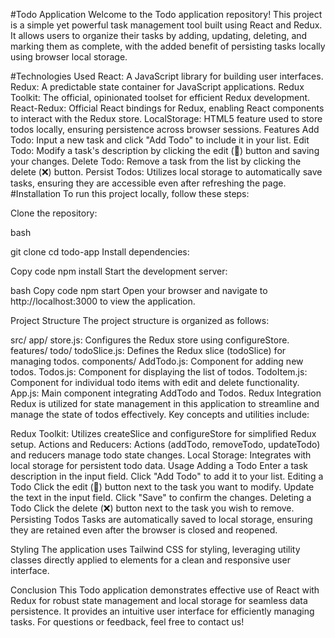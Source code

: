 #Todo Application
Welcome to the Todo application repository! This project is a simple yet powerful task management tool built using React and Redux. It allows users to organize their tasks by adding, updating, deleting, and marking them as complete, with the added benefit of persisting tasks locally using browser local storage.

#Technologies Used
React: A JavaScript library for building user interfaces.
Redux: A predictable state container for JavaScript applications.
Redux Toolkit: The official, opinionated toolset for efficient Redux development.
React-Redux: Official React bindings for Redux, enabling React components to interact with the Redux store.
LocalStorage: HTML5 feature used to store todos locally, ensuring persistence across browser sessions.
Features
Add Todo: Input a new task and click "Add Todo" to include it in your list.
Edit Todo: Modify a task's description by clicking the edit (📁) button and saving your changes.
Delete Todo: Remove a task from the list by clicking the delete (❌) button.
Persist Todos: Utilizes local storage to automatically save tasks, ensuring they are accessible even after refreshing the page.
#Installation
To run this project locally, follow these steps:

Clone the repository:

bash

git clone 
cd todo-app
Install dependencies:


Copy code
npm install
Start the development server:

bash
Copy code
npm start
Open your browser and navigate to http://localhost:3000 to view the application.

Project Structure
The project structure is organized as follows:

src/
app/
store.js: Configures the Redux store using configureStore.
features/
todo/
todoSlice.js: Defines the Redux slice (todoSlice) for managing todos.
components/
AddTodo.js: Component for adding new todos.
Todos.js: Component for displaying the list of todos.
TodoItem.js: Component for individual todo items with edit and delete functionality.
App.js: Main component integrating AddTodo and Todos.
Redux Integration
Redux is utilized for state management in this application to streamline and manage the state of todos effectively. Key concepts and utilities include:

Redux Toolkit: Utilizes createSlice and configureStore for simplified Redux setup.
Actions and Reducers: Actions (addTodo, removeTodo, updateTodo) and reducers manage todo state changes.
Local Storage: Integrates with local storage for persistent todo data.
Usage
Adding a Todo
Enter a task description in the input field.
Click "Add Todo" to add it to your list.
Editing a Todo
Click the edit (📁) button next to the task you want to modify.
Update the text in the input field.
Click "Save" to confirm the changes.
Deleting a Todo
Click the delete (❌) button next to the task you wish to remove.
Persisting Todos
Tasks are automatically saved to local storage, ensuring they are retained even after the browser is closed and reopened.

Styling
The application uses Tailwind CSS for styling, leveraging utility classes directly applied to elements for a clean and responsive user interface.

Conclusion
This Todo application demonstrates effective use of React with Redux for robust state management and local storage for seamless data persistence. It provides an intuitive user interface for efficiently managing tasks. For questions or feedback, feel free to contact us!